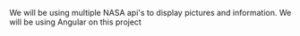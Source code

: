 We will be using multiple NASA api's to display pictures and information.
We will be using Angular on this project

